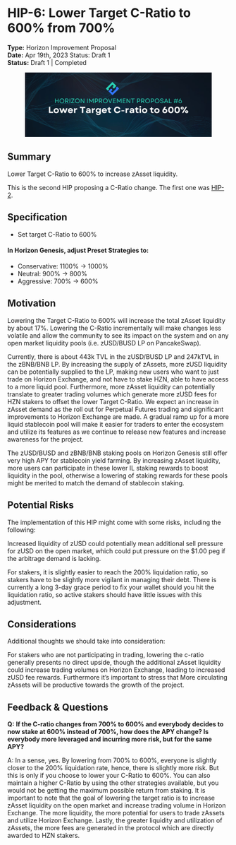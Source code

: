 # HIP-6: Lower Target C-Ratio to 600% from 700%

**Type:** Horizon Improvement Proposal\
**Date:** Apr 19th, 2023 Status: Draft 1 \
**Status:** Draft 1 | Completed

<figure><img src="../../../.gitbook/assets/6.png" alt=""><figcaption></figcaption></figure>

## Summary

Lower Target C-Ratio to 600% to increase zAsset liquidity.

This is the second HIP proposing a C-Ratio change. The first one was [HIP-2](hip-2-lower-target-c-ratio-to-700.md).

&#x20;

## Specification

* Set target C-Ratio to 600%

#### In Horizon Genesis, adjust Preset Strategies to:

* Conservative: 1100% → 1000%
* Neutral: 900% → 800%
* Aggressive: 700% → 600%

&#x20;

## Motivation

Lowering the Target C-Ratio to 600% will increase the total zAsset liquidity by about 17%. Lowering the C-Ratio incrementally will make changes less volatile and allow the community to see its impact on the system and on any open market liquidity pools (i.e. zUSD/BUSD LP on PancakeSwap).

Currently, there is about 443k TVL in the zUSD/BUSD LP and 247kTVL in the zBNB/BNB LP.  By increasing the supply of zAssets, more zUSD liquidity can be potentially supplied to the LP, making new users who want to just trade on Horizon Exchange, and not have to stake HZN, able to have access to a more liquid pool. Furthermore, more zAsset liquidity can potentially translate to greater trading volumes which generate more zUSD fees for HZN stakers to offset the lower Target C-Ratio. We expect an increase in zAsset demand as the roll out for Perpetual Futures trading and significant improvements to Horizon Exchange are made. A gradual ramp up for a more liquid stablecoin pool will make it easier for traders to enter the ecosystem and utilize its features as we continue to release new features and increase awareness for the project.

The zUSD/BUSD and zBNB/BNB staking pools on Horizon Genesis still offer very high APY for stablecoin yield farming. By increasing zAsset liquidity, more users can participate in these lower IL staking rewards to boost liquidity in the pool, otherwise a lowering of staking rewards for these pools might be merited to match the demand of stablecoin staking.&#x20;

&#x20;

## Potential Risks

The implementation of this HIP might come with some risks, including the following:

Increased liquidity of zUSD could potentially mean additional sell pressure for zUSD on the open market, which could put pressure on the $1.00 peg if the arbitrage demand is lacking.

For stakers, it is slightly easier to reach the 200% liquidation ratio, so stakers have to be slightly more vigilant in managing their debt. There is currently a long 3-day grace period to fix your wallet should you hit the liquidation ratio, so active stakers should have little issues with this adjustment.

## Considerations

Additional thoughts we should take into consideration:

For stakers who are not participating in trading, lowering the c-ratio generally presents no direct upside, though the additional zAsset liquidity could increase trading volumes on Horizon Exchange, leading to increased zUSD fee rewards. Furthermore it’s important to stress that More circulating zAssets will be productive towards the growth of the project.

&#x20;

## Feedback & Questions

**Q:** **If the C-ratio changes from 700% to 600% and everybody decides to now stake at 600% instead of 700%, how does the APY change? Is everybody more leveraged and incurring more risk, but for the same APY?**

A: In a sense, yes. By lowering from 700% to 600%, everyone is slightly closer to the 200% liquidation rate, hence, there is slightly more risk. But this is only if you choose to lower your C-Ratio to 600%. You can also maintain a higher C-Ratio by using the other strategies available, but you would not be getting the maximum possible return from staking. It is important to note that the goal of lowering the target ratio is to increase zAsset liquidity on the open market and increase trading volume in Horizon Exchange. The more liquidity, the more potential for users to trade zAssets and utilize Horizon Exchange. Lastly, the greater liquidity and utilization of zAssets, the more fees are generated in the protocol which are directly awarded to HZN stakers.&#x20;
